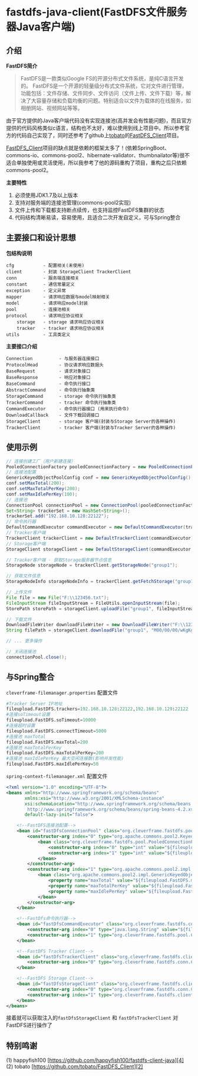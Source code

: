 # fastdfs-java-client(FastDFS文件服务器Java客户端)
## 介绍 ##
**FastDFS简介**
> FastDFS是一款类似Google FS的开源分布式文件系统，是纯C语言开发的。
> FastDFS是一个开源的轻量级分布式文件系统，它对文件进行管理，功能包括：文件存储、文件同步、文件访问（文件上传、文件下载）等，解决了大容量存储和负载均衡的问题。特别适合以文件为载体的在线服务，如相册网站、视频网站等等。

由于官方提供的Java客户端代码没有实现连接池(高并发会有性能问题)，而且官方提供的代码风格类似c语言，结构也不太好，难以使用到线上项目中。所以参考官方的代码自己实现了，同时还参考了github上[tobato][1]的[FastDFS_Client][2]项目。

[FastDFS_Client][3]项目的缺点就是依赖的框架太多了！(依赖SpringBoot、commons-io、commons-pool2、hibernate-validator、thumbnailator等)很不适合单独使用或灵活使用，所以我参考了他的源码重构了项目，重构之后只依赖commons-pool2。

**主要特性**

 1. 必须使用JDK1.7及以上版本
 2. 支持对服务端的连接池管理(commons-pool2实现)
 3. 文件上传和下载都支持断点续传，也支持监控FastDFS集群的状态
 4. 代码结构清晰易读，容易使用，且适合二次开发自定义，可与Spring整合

## 主要接口和设计思想 ##
**包结构说明**
```
cfg           - 配置相关(未使用)
client        - 封装 StorageClient TrackerClient
conn          - 服务端连接相关
constant      - 通信常量定义
exception     - 定义异常
mapper        - 请求响应数据与model映射相关
model         - 请求响应model封装
pool          - 连接池相关
protocol      - 请求响应协议相关
    storage   - storage 请求响应协议相关
    tracker   - tracker 请求响应协议相关
utils         - 工具类定义
```

**主要接口介绍**
```
Connection          - 与服务器连接接口
ProtocolHead        - 协议请求响应数据头
BaseRequest         - 请求对象接口
BaseResponse        - 响应对象接口
BaseCommand         - 命令执行接口
AbstractCommand     - 命令执行抽象类
StorageCommand      - storage 命令执行抽象类
TrackerCommand      - tracker 命令执行抽象类
CommandExecutor     - 命令执行器接口 (用来执行命令)
DownloadCallback    - 文件下载回调接口
StorageClient       - storage 客户端(封装与Storage Server的各种操作)
TrackerClient       - tracker 客户端(封装与Tracker Server的各种操作)
```


## 使用示例 ##
``` java
// 连接创建工厂（用户新建连接）
PooledConnectionFactory pooledConnectionFactory = new PooledConnectionFactory(500, 500);
// 连接池配置
GenericKeyedObjectPoolConfig conf = new GenericKeyedObjectPoolConfig();
conf.setMaxTotal(200);
conf.setMaxTotalPerKey(200);
conf.setMaxIdlePerKey(100);
// 连接池
ConnectionPool connectionPool = new ConnectionPool(pooledConnectionFactory, conf);
Set<String> trackerSet = new HashSet<String>();
trackerSet.add("192.168.10.128:22122");
// 命令执行器
DefaultCommandExecutor commandExecutor = new DefaultCommandExecutor(trackerSet, connectionPool);
// Tracker客户端
TrackerClient trackerClient = new DefaultTrackerClient(commandExecutor);
// Storage客户端
StorageClient storageClient = new DefaultStorageClient(commandExecutor, trackerClient);

// Tracker客户端 - 获取Storage服务器节点信息
StorageNode storageNode = trackerClient.getStorageNode("group1");

// 获取文件信息
StorageNodeInfo storageNodeInfo = trackerClient.getFetchStorage("group1", "M00/00/00/wKg4i1gxz_6AIPPsAAiCQSk77jI661.png");

// 上传文件
File file = new File("F:\\123456.txt");
FileInputStream fileInputStream = FileUtils.openInputStream(file);
StorePath storePath = storageClient.uploadFile("group1", fileInputStream, file.length(), "txt");

// 下载文件
DownloadFileWriter downloadFileWriter = new DownloadFileWriter("F:\\123.xlsx");
String filePath = storageClient.downloadFile("group1", "M00/00/00/wKgKgFg02TaAY3mTADCUhuWQdRc53.xlsx", downloadFileWriter);

// ... 更多操作

// 关闭连接池
connectionPool.close();
```

## 与Spring整合 ##

`cleverframe-filemanager.properties` 配置文件

``` python
#Tracker Server IP地址
fileupload.FastDFS.trackers=192.168.10.128:22122,192.168.10.129:22122
#连接soTimeout设置
fileupload.FastDFS.soTimeout=10000
#连接超时设置
fileupload.FastDFS.connectTimeout=5000
#连接池 maxTotal
fileupload.FastDFS.maxTotal=200
#连接池 maxTotalPerKey
fileupload.FastDFS.maxTotalPerKey=200
#连接池 maxIdlePerKey 最大空闲连接数(影响并发性能)
fileupload.FastDFS.maxIdlePerKey=50
```


`spring-context-filemanager.xml` 配置文件

``` xml
<?xml version="1.0" encoding="UTF-8"?>
<beans xmlns="http://www.springframework.org/schema/beans"
       xmlns:xsi="http://www.w3.org/2001/XMLSchema-instance"
       xsi:schemaLocation="http://www.springframework.org/schema/beans
		http://www.springframework.org/schema/beans/spring-beans-4.2.xsd"
       default-lazy-init="false">

    <!--FastDFS连接池配置-->
    <bean id="fastDfsConnectionPool" class="org.cleverframe.fastdfs.pool.ConnectionPool" destroy-method="close">
        <constructor-arg index="0" type="org.apache.commons.pool2.KeyedPooledObjectFactory">
            <bean class="org.cleverframe.fastdfs.pool.PooledConnectionFactory">
                <constructor-arg index="0" type="int" value="${fileupload.FastDFS.soTimeout}"/><!--soTimeout-->
                <constructor-arg index="1" type="int" value="${fileupload.FastDFS.connectTimeout}"/><!--connectTimeout-->
            </bean>
        </constructor-arg>
        <constructor-arg index="1" type="org.apache.commons.pool2.impl.GenericKeyedObjectPoolConfig">
            <bean class="org.apache.commons.pool2.impl.GenericKeyedObjectPoolConfig">
                <property name="maxTotal" value="${fileupload.FastDFS.maxTotal}"/>
                <property name="maxTotalPerKey" value="${fileupload.FastDFS.maxTotalPerKey}"/>
                <property name="maxIdlePerKey" value="${fileupload.FastDFS.maxIdlePerKey}"/>
            </bean>
        </constructor-arg>
    </bean>

    <!--FastDfs命令执行器-->
    <bean id="fastDfsCommandExecutor" class="org.cleverframe.fastdfs.conn.DefaultCommandExecutor">
        <constructor-arg index="0" type="java.lang.String" value="${fileupload.FastDFS.trackers}"/>
        <constructor-arg index="1" type="org.cleverframe.fastdfs.pool.ConnectionPool" ref="fastDfsConnectionPool"/>
    </bean>

    <!--FastDFS Tracker Client-->
    <bean id="fastDfsTrackerClient" class="org.cleverframe.fastdfs.client.DefaultTrackerClient">
        <constructor-arg index="0" type="org.cleverframe.fastdfs.conn.CommandExecutor" ref="fastDfsCommandExecutor"/>
    </bean>

    <!--FastDFS Storage Client-->
    <bean id="fastDfsStorageClient" class="org.cleverframe.fastdfs.client.DefaultStorageClient">
        <constructor-arg index="0" type="org.cleverframe.fastdfs.conn.CommandExecutor" ref="fastDfsCommandExecutor"/>
        <constructor-arg index="1" type="org.cleverframe.fastdfs.client.TrackerClient" ref="fastDfsTrackerClient"/>
    </bean>
</beans>
```
接着就可以获取注入的`fastDfsStorageClient` 和 `fastDfsTrackerClient` 对FastDFS进行操作了

## 特别鸣谢 ##
(1) happyfish100 [https://github.com/happyfish100/fastdfs-client-java][4]
(2) tobato [https://github.com/tobato/FastDFS_Client][2]


  [1]: https://github.com/tobato
  [2]: https://github.com/tobato/FastDFS_Client
  [3]: https://github.com/tobato/FastDFS_Client
  [4]: https://github.com/happyfish100/fastdfs-client-java
